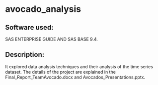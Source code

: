 # avocado_analysis
## Software used:
SAS ENTERPRISE GUIDE AND SAS BASE 9.4.

## Description:
It explored data analysis techniques and their analysis of the time series dataset. The details of the project are explained in the Final_Report_TeamAvocado.docx and Avocados_Presentations.pptx.
